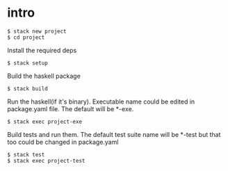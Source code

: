 # intro

``` shell
$ stack new project
$ cd project
```

Install the required deps

```shell
$ stack setup
```

Build the haskell package

```shell
$ stack build
```

Run the haskell(if it's binary). Executable name could be edited in package.yaml file. The default will be *-exe.

``` shell
$ stack exec project-exe
```

Build tests and run them. The default test suite name will be *-test but that too could be changed in package.yaml

``` shell
$ stack test
$ stack exec project-test
```
